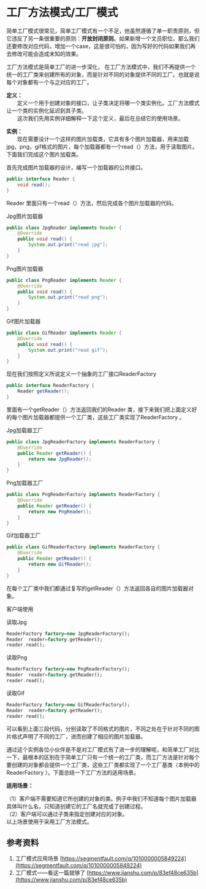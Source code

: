 # 工厂方法模式/工厂模式

简单工厂模式很常见，简单工厂模式有一个不足，他虽然遵循了单一职责原则，但它违反了另一条很重要的原则：**开放封闭原则**。如果新增一个文员职位，那么我们还要修改对应代码，增加一个case，这是很可怕的，因为写好的代码如果我们再去修改可能会造成未知的效果。

工厂方法模式是简单工厂的进一步深化， 在工厂方法模式中，我们不再提供一个统一的工厂类来创建所有的对象，而是针对不同的对象提供不同的工厂。也就是说每个对象都有一个与之对应的工厂。

**定义：**\
　　定义一个用于创建对象的接口，让子类决定将哪一个类实例化。工厂方法模式让一个类的实例化延迟到其子类。\
　　这次我们先用实例详细解释一下这个定义，最后在总结它的使用场景。

**实例：**\
　　现在需要设计一个这样的图片加载类，它具有多个图片加载器，用来加载jpg，png，gif格式的图片，每个加载器都有一个read（）方法，用于读取图片。下面我们完成这个图片加载类。

首先完成图片加载器的设计，编写一个加载器的公共接口。

```csharp
public interface Reader {
    void read();
}
```

Reader 里面只有一个read（）方法，然后完成各个图片加载器的代码。

Jpg图片加载器

```java
public class JpgReader implements Reader {
    @Override
    public void read() {
        System.out.print("read jpg");
    }
}
```

Png图片加载器

```java
public class PngReader implements Reader {
    @Override
    public void read() {
        System.out.print("read png");
    }
}
```

Gif图片加载器

```java
public class GifReader implements Reader {
    @Override
    public void read() {
        System.out.print("read gif");
    }
}
```

现在我们按照定义所说定义一个抽象的工厂接口ReaderFactory

```csharp
public interface ReaderFactory {
    Reader getReader();
}
```

里面有一个getReader（）方法返回我们的Reader 类，接下来我们把上面定义好的每个图片加载器都提供一个工厂类，这些工厂类实现了ReaderFactory 。

Jpg加载器工厂

```java
public class JpgReaderFactory implements ReaderFactory {
    @Override
    public Reader getReader() {
        return new JpgReader();
    }
}
```

Png加载器工厂

```java
public class PngReaderFactory implements ReaderFactory {
    @Override
    public Reader getReader() {
        return new PngReader();
    }
}
```

Gif加载器工厂

```java
public class GifReaderFactory implements ReaderFactory {
    @Override
    public Reader getReader() {
        return new GifReader();
    }
}
```

在每个工厂类中我们都通过复写的getReader（）方法返回各自的图片加载器对象。

客户端使用

读取Jpg

```dart
ReaderFactory factory=new JpgReaderFactory();
Reader  reader=factory.getReader();
reader.read();
```

读取Png

```dart
ReaderFactory factory=new PngReaderFactory();
Reader  reader=factory.getReader();
reader.read();
```

读取Gif

```dart
ReaderFactory factory=new GifReaderFactory();
Reader  reader=factory.getReader();
reader.read();
```

可以看到上面三段代码，分别读取了不同格式的图片，不同之处在于针对不同的图片格式声明了不同的工厂，进而创建了相应的图片加载器。

通过这个实例各位小伙伴是不是对工厂模式有了进一步的理解呢，和简单工厂对比一下，最根本的区别在于简单工厂只有一个统一的工厂类，而工厂方法是针对每个要创建的对象都会提供一个工厂类，这些工厂类都实现了一个工厂基类（本例中的ReaderFactory ）。下面总结一下工厂方法的适用场景。

**适用场景：**

（1）客户端不需要知道它所创建的对象的类。例子中我们不知道每个图片加载器具体叫什么名，只知道创建它的工厂名就完成了创建过程。\
（2）客户端可以通过子类来指定创建对应的对象。\
以上场景使用于采用工厂方法模式。



## 参考资料

1. 工厂模式应用场景 [https://segmentfault.com/q/1010000005849224](https://segmentfault.com/q/1010000005849224)
2. 工厂模式——看这一篇就够了 [https://www.jianshu.com/p/83ef48ce635b](https://www.jianshu.com/p/83ef48ce635b)
